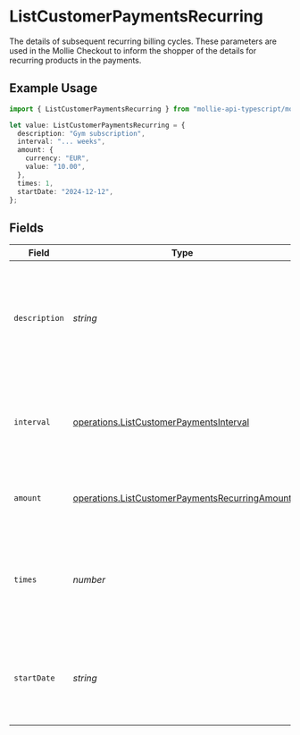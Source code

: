 # ListCustomerPaymentsRecurring

The details of subsequent recurring billing cycles. These parameters are used in the Mollie Checkout
to inform the shopper of the details for recurring products in the payments.

## Example Usage

```typescript
import { ListCustomerPaymentsRecurring } from "mollie-api-typescript/models/operations";

let value: ListCustomerPaymentsRecurring = {
  description: "Gym subscription",
  interval: "... weeks",
  amount: {
    currency: "EUR",
    value: "10.00",
  },
  times: 1,
  startDate: "2024-12-12",
};
```

## Fields

| Field                                                                                                            | Type                                                                                                             | Required                                                                                                         | Description                                                                                                      | Example                                                                                                          |
| ---------------------------------------------------------------------------------------------------------------- | ---------------------------------------------------------------------------------------------------------------- | ---------------------------------------------------------------------------------------------------------------- | ---------------------------------------------------------------------------------------------------------------- | ---------------------------------------------------------------------------------------------------------------- |
| `description`                                                                                                    | *string*                                                                                                         | :heavy_minus_sign:                                                                                               | A description of the recurring item. If not present, the main description of the item will be used.              | Gym subscription                                                                                                 |
| `interval`                                                                                                       | [operations.ListCustomerPaymentsInterval](../../models/operations/listcustomerpaymentsinterval.md)               | :heavy_check_mark:                                                                                               | Cadence unit of the recurring item. For example: `12 months`, `52 weeks` or `365 days`.                          | 12 months                                                                                                        |
| `amount`                                                                                                         | [operations.ListCustomerPaymentsRecurringAmount](../../models/operations/listcustomerpaymentsrecurringamount.md) | :heavy_minus_sign:                                                                                               | Total amount and currency of the recurring item.                                                                 |                                                                                                                  |
| `times`                                                                                                          | *number*                                                                                                         | :heavy_minus_sign:                                                                                               | Total number of charges for the subscription to complete. Leave empty for ongoing subscription.                  | 1                                                                                                                |
| `startDate`                                                                                                      | *string*                                                                                                         | :heavy_minus_sign:                                                                                               | The start date of the subscription if it does not start right away (format `YYYY-MM-DD`)                         | 2024-12-12                                                                                                       |